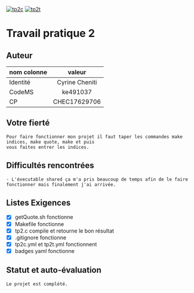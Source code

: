 [![tp2c](https://github.com/CyrineCheniti/inf3135-h2021/actions/workflows/tp2c.yml/badge.svg)](https://github.com/CyrineCheniti/inf3135-h2021/actions/workflows/tp2c.yml)
[![tp2t](https://github.com/CyrineCheniti/inf3135-h2021/actions/workflows/tp2t.yml/badge.svg)](https://github.com/CyrineCheniti/inf3135-h2021/actions/workflows/tp2t.yml)
# Travail pratique 2

   ## Auteur

   | nom colonne  | valeur |
   | ------------- |:-------------:|
   | Identité      | Cyrine Cheniti     |
   | CodeMS      | ke491037     | 
   | CP      | CHEC17629706     |

   ## Votre fierté
   ```
   Pour faire fonctionner mon projet il faut taper les commandes make indices, make quote, make et puis 
   vous faites entrer les indices.  
   ```

   ## Difficultés rencontrées
   
   ```
   - L'éxecutable shared ça m'a pris beaucoup de temps afin de le faire fonctionner mais finalement j'ai arrivée.
   ```

   ## Listes Exigences
   
   - [x] getQuote.sh fonctionne 
   - [x] Makefile fonctionne 
   - [x] tp2.c compile et retourne le bon résultat 
   - [x] .gitignore fonctionne
   - [x] tp2c.yml et tp2t.yml fonctionnent
   - [x] badges yaml fonctionne

   ## Statut et auto-évaluation

   ```
   Le projet est complété.
   ```
